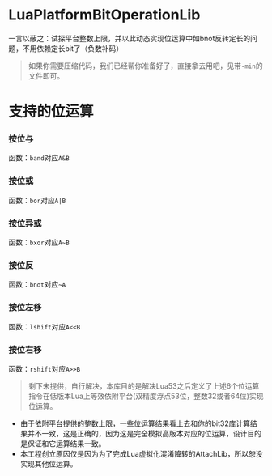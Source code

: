 # LuaPlatformBitOperationLib
一言以蔽之：试探平台整数上限，并以此动态实现位运算中如bnot反转定长的问题，不用依赖定长bit了（负数补码）
> 如果你需要压缩代码，我们已经帮你准备好了，直接拿去用吧，见带`-min`的文件即可。

# 支持的位运算
### 按位与
函数：`band`对应`A&B`
### 按位或
函数：`bor`对应`A|B`
### 按位异或
函数：`bxor`对应`A~B`
### 按位反
函数：`bnot`对应`~A`
### 按位左移
函数：`lshift`对应`A<<B`
### 按位右移
函数：`rshift`对应`A>>B`

> 剩下未提供，自行解决，本库目的是解决Lua53之后定义了上述6个位运算指令在低版本Lua上等效依附平台(双精度浮点53位，整数32或者64位)实现位运算。

- 由于依附平台提供的整数上限，一些位运算结果看上去和你的bit32库计算结果并不一致，这是正确的，因为这是完全模拟高版本对应的位运算，设计目的是保证和它运算结果一致。
- 本工程创立原因仅是因为为了完成Lua虚拟化混淆降转的AttachLib，所以恕没实现其他位运算。
